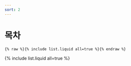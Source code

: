 ```yaml
---
sort: 2
---
```


# 목차

```
{% raw %}{% include list.liquid all=true %}{% endraw %}
```

{% include list.liquid all=true %}
